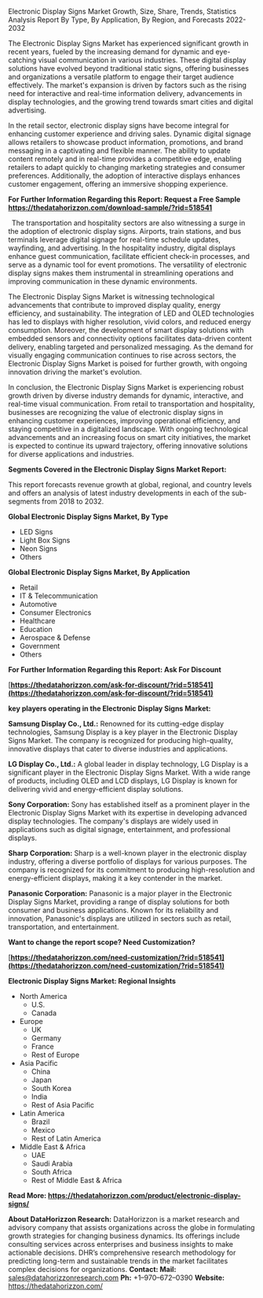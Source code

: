 ﻿Electronic Display Signs Market Growth, Size, Share, Trends, Statistics Analysis Report By Type, By Application, By Region, and Forecasts 2022-2032

The Electronic Display Signs Market has experienced significant growth in recent years, fueled by the increasing demand for dynamic and eye-catching visual communication in various industries. These digital display solutions have evolved beyond traditional static signs, offering businesses and organizations a versatile platform to engage their target audience effectively. The market's expansion is driven by factors such as the rising need for interactive and real-time information delivery, advancements in display technologies, and the growing trend towards smart cities and digital advertising.

In the retail sector, electronic display signs have become integral for enhancing customer experience and driving sales. Dynamic digital signage allows retailers to showcase product information, promotions, and brand messaging in a captivating and flexible manner. The ability to update content remotely and in real-time provides a competitive edge, enabling retailers to adapt quickly to changing marketing strategies and consumer preferences. Additionally, the adoption of interactive displays enhances customer engagement, offering an immersive shopping experience.

**For Further Information Regarding this Report: Request a Free Sample <https://thedatahorizzon.com/download-sample/?rid=518541>** 

` `The transportation and hospitality sectors are also witnessing a surge in the adoption of electronic display signs. Airports, train stations, and bus terminals leverage digital signage for real-time schedule updates, wayfinding, and advertising. In the hospitality industry, digital displays enhance guest communication, facilitate efficient check-in processes, and serve as a dynamic tool for event promotions. The versatility of electronic display signs makes them instrumental in streamlining operations and improving communication in these dynamic environments.

The Electronic Display Signs Market is witnessing technological advancements that contribute to improved display quality, energy efficiency, and sustainability. The integration of LED and OLED technologies has led to displays with higher resolution, vivid colors, and reduced energy consumption. Moreover, the development of smart display solutions with embedded sensors and connectivity options facilitates data-driven content delivery, enabling targeted and personalized messaging. As the demand for visually engaging communication continues to rise across sectors, the Electronic Display Signs Market is poised for further growth, with ongoing innovation driving the market's evolution.

In conclusion, the Electronic Display Signs Market is experiencing robust growth driven by diverse industry demands for dynamic, interactive, and real-time visual communication. From retail to transportation and hospitality, businesses are recognizing the value of electronic display signs in enhancing customer experiences, improving operational efficiency, and staying competitive in a digitalized landscape. With ongoing technological advancements and an increasing focus on smart city initiatives, the market is expected to continue its upward trajectory, offering innovative solutions for diverse applications and industries.

**Segments Covered in the Electronic Display Signs Market Report:**

This report forecasts revenue growth at global, regional, and country levels and offers an analysis of latest industry developments in each of the sub-segments from 2018 to 2032.

**Global Electronic Display Signs Market, By Type**

- LED Signs
- Light Box Signs
- Neon Signs
- Others

**Global Electronic Display Signs Market, By Application**

- Retail
- IT & Telecommunication
- Automotive
- Consumer Electronics
- Healthcare
- Education
- Aerospace & Defense
- Government
- Others

**For Further Information Regarding this Report: Ask For Discount**

[**https://thedatahorizzon.com/ask-for-discount/?rid=518541](https://thedatahorizzon.com/ask-for-discount/?rid=518541)** 

**key players operating in the Electronic Display Signs Market:**

**Samsung Display Co., Ltd.:** Renowned for its cutting-edge display technologies, Samsung Display is a key player in the Electronic Display Signs Market. The company is recognized for producing high-quality, innovative displays that cater to diverse industries and applications.

**LG Display Co., Ltd.:** A global leader in display technology, LG Display is a significant player in the Electronic Display Signs Market. With a wide range of products, including OLED and LCD displays, LG Display is known for delivering vivid and energy-efficient display solutions.

**Sony Corporation:** Sony has established itself as a prominent player in the Electronic Display Signs Market with its expertise in developing advanced display technologies. The company's displays are widely used in applications such as digital signage, entertainment, and professional displays.

**Sharp Corporation:** Sharp is a well-known player in the electronic display industry, offering a diverse portfolio of displays for various purposes. The company is recognized for its commitment to producing high-resolution and energy-efficient displays, making it a key contender in the market.

**Panasonic Corporation:** Panasonic is a major player in the Electronic Display Signs Market, providing a range of display solutions for both consumer and business applications. Known for its reliability and innovation, Panasonic's displays are utilized in sectors such as retail, transportation, and entertainment.

**Want to change the report scope? Need Customization?**

[**https://thedatahorizzon.com/need-customization/?rid=518541](https://thedatahorizzon.com/need-customization/?rid=518541)** 

**Electronic Display Signs Market: Regional Insights**

- North America
  - U.S.
  - Canada
- Europe
  - UK
  - Germany
  - France
  - Rest of Europe
- Asia Pacific
  - China
  - Japan
  - South Korea
  - India
  - Rest of Asia Pacific
- Latin America
  - Brazil
  - Mexico
  - Rest of Latin America
- Middle East & Africa
  - UAE
  - Saudi Arabia
  - South Africa
  - Rest of Middle East & Africa

**Read More: <https://thedatahorizzon.com/product/electronic-display-signs/>** 

**About DataHorizzon Research:**DataHorizzon is a market research and advisory company that assists organizations across the globe in formulating growth strategies for changing business dynamics. Its offerings include consulting services across enterprises and business insights to make actionable decisions. DHR’s comprehensive research methodology for predicting long-term and sustainable trends in the market facilitates complex decisions for organizations.**Contact:Mail:** <sales@datahorizzonresearch.com> **Ph:** +1–970–672–0390**Website:** <https://thedatahorizzon.com/> 

